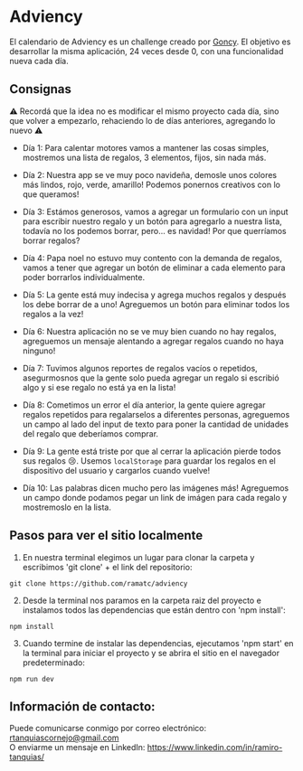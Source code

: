 # Adviency
El calendario de Adviency es un challenge creado por <a href="https://twitter.com/goncy/status/1597581725382721538">Goncy</a>. El objetivo es desarrollar la misma aplicación, 24 veces desde 0, con una funcionalidad nueva cada día.

## Consignas
⚠ Recordá que la idea no es modificar el mismo proyecto cada día, sino que volver a empezarlo, rehaciendo lo de días anteriores, agregando lo nuevo ⚠
- Día 1: Para calentar motores vamos a mantener las cosas simples, mostremos una lista de regalos, 3 elementos, fijos, sin nada más.
  
- Día 2: Nuestra app se ve muy poco navideña, demosle unos colores más lindos, rojo, verde, amarillo! Podemos ponernos creativos con lo que queramos!

- Día 3: Estámos generosos, vamos a agregar un formulario con un input para escribir nuestro regalo y un botón para agregarlo a nuestra lista, todavía no los podemos borrar, pero... es navidad! Por que querríamos borrar regalos?

- Día 4: Papa noel no estuvo muy contento con la demanda de regalos, vamos a tener que agregar un botón de eliminar a cada elemento para poder borrarlos individualmente.

- Día 5: La gente está muy indecisa y agrega muchos regalos y después los debe borrar de a uno! Agreguemos un botón para eliminar todos los regalos a la vez!

- Día 6: Nuestra aplicación no se ve muy bien cuando no hay regalos, agreguemos un mensaje alentando a agregar regalos cuando no haya ninguno!

- Día 7: Tuvimos algunos reportes de regalos vacíos o repetidos, asegurmosnos que la gente solo pueda agregar un regalo si escribió algo y si ese regalo no está ya en la lista!

- Día 8: Cometimos un error el día anterior, la gente quiere agregar regalos repetidos para regalarselos a diferentes personas, agreguemos un campo al lado del input de texto para poner la cantidad de unidades del regalo que deberíamos comprar.

- Día 9: La gente está triste por que al cerrar la aplicación pierde todos sus regalos 😢. Usemos `localStorage` para guardar los regalos en el dispositivo del usuario y cargarlos cuando vuelve!

- Día 10: Las palabras dicen mucho pero las imágenes más! Agreguemos un campo donde podamos pegar un link de imágen para cada regalo y mostremoslo en la lista.

<!-- - Día 11: Nuestro formulario tiene muchas cosas y molesta a la vista de los usuarios, pasemoslo a un modal / drawer o lo que quieras y pongamos un botón de "Agregar regalo" que lo muestre. -->

<!-- - Día 12: La gente no recuerda que regalo corresponde a cada quien, agreguemos un campo para destinatario y mostremoslo. -->

<!-- - Día 13: Nuestros usuarios se ponen muy contentos y se equivocan al cargar regalos, agreguemos un botón editar que nos permita cambiar regalos ya agregados. -->

<!-- - Día 14: Nuestra aplicación no es muy accesible, hagamos que podamos agregar, borrar y editar regalos sin tocar el mouse. -->

<!-- - Día 15: Pronto tendremos que preparar una api para nuestra aplicación, preparemos un método para traernos nuestros regalos que use promesas o async await. -->

<!-- - Día 16: La gente está perdiendo la creatividad y necesita una ayuda, agreguemos un botón para obtener un regalo aleatorio para el campo "regalo", podés tener una lista fija de regalos, no es necesario que sean generados. -->

<!-- - Día 17: Nos olvidamos de agregar un campo de precio para nuestros regalos! Aseguremosnos de mostrar el precio correcto tomando en cuenta la cantidad de unidades del regalo. -->

<!-- - Día 18: La gente agrega muchos regalos y necesita saber el total de lo que gastaría, pongamos el total. -->

<!-- - Día 19: La gente quiere hacer el mismo regalo pero a diferentes personas o en diferentes cantidades, agreguemos un botón de duplicar que abra el modal precargado. -->

<!-- - Día 20: Queremos tener una lista de regalos para ir a comprar pero no queremos que tenga los botones o precios, agreguemos un botón de previsualizar que nos abra un modal. -->

<!-- - Día 21: Fuimos a comprar los regalos pero no teniamos datos en el celular, no queremos que le pase a alguien más, agreguemos un botón de imprimir a esa lista. -->

<!-- - Día 22: Levantemos el espíritu navideño agregando un sonido navideño de fondo. No tan alto, tiene que estar deshabilitado por defecto y el usuario puede habilitarlo. -->

<!-- - Día 23: Ya casi es navidad! Agreguemos unos copitos de nieve a nuestra app para darle el último toque navideño ❄ -->
## Pasos para ver el sitio localmente
1. En nuestra terminal elegimos un lugar para clonar la carpeta y escribimos 'git clone' + el link del repositorio:

```
git clone https://github.com/ramatc/adviency
```

2. Desde la terminal nos paramos en la carpeta raiz del proyecto e instalamos todos las dependencias que están dentro con 'npm install':

```
npm install
```
3. Cuando termine de instalar las dependencias, ejecutamos 'npm start' en la terminal para iniciar el proyecto y se abrira el sitio en el navegador predeterminado:

```
npm run dev
```
## Información de contacto:
Puede comunicarse conmigo por correo electrónico: rtanquiascornejo@gmail.com\
O enviarme un mensaje en LinkedIn: https://www.linkedin.com/in/ramiro-tanquias/

